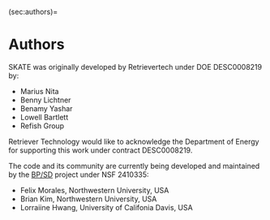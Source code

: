 (sec:authors)=
# Authors

SKATE was originally developed by Retrievertech under DOE DESC0008219 by:
 * Marius Nita
 * Benny Lichtner
 * Benamy Yashar
 * Lowell Bartlett
 * Refish Group

 Retriever Technology would like to acknowledge the Department of Energy for supporting this work under contract DESC0008219.

The code and its community are currently being developed and maintained by the [BP/SD](https://studieddigitally.org/) project under NSF 2410335:

* Felix Morales, Northwestern University, USA
* Brian Kim, Northwestern University, USA
* Lorraiine Hwang, University of Califonia Davis, USA
